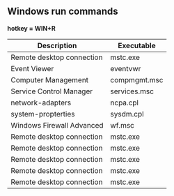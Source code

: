 ## Windows run commands
**hotkey = WIN+R**

| Description                | Executable  |
|----------------------------|-------------|
| Remote desktop connection  | mstc.exe    |
| Event Viewer               | eventvwr    |
| Computer Management        | compmgmt.msc|
| Service Control Manager    | services.msc|
| network-adapters           | ncpa.cpl    |
| system-propterties         | sysdm.cpl   |
| Windows Firewall Advanced  | wf.msc      |
| Remote desktop connection  | mstc.exe    |
| Remote desktop connection  | mstc.exe    |
| Remote desktop connection  | mstc.exe    |
| Remote desktop connection  | mstc.exe    |
| Remote desktop connection  | mstc.exe    |

